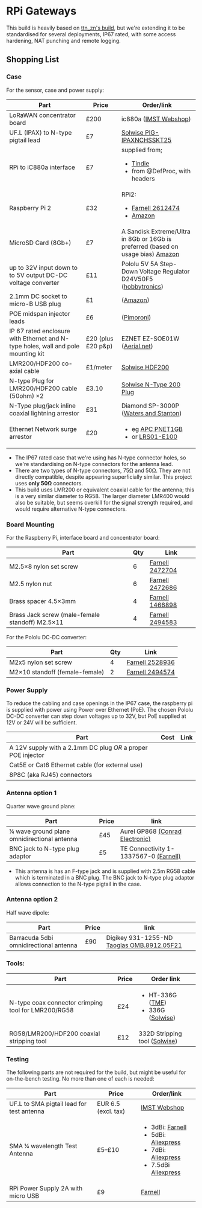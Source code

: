 # RPi Gateways

This build is heavily based on [ttn_zn's build](https://github.com/ttn-zh/ic880a-gateway),
but we're extending it to be standardised for several deployments, IP67 rated,
with some access hardening, NAT punching and remote logging.

## Shopping List

### Case

For the sensor, case and power supply:

Part                               | Price                 | Order/link
-----------------------------------|-----------------------|--------------------
LoRaWAN concentrator board         | £200                  | ic880a ([IMST Webshop](http://webshop.imst.de/ic880a-spi-lorawan-concentrator-868mhz.html))
UF.L (IPAX) to N-type pigtail lead | £7                    | [Solwise PIG-IPAXNCHSSKT25](http://www.solwise.co.uk/wireless-cable.htm)
RPi to iC880a interface            | £7                    | supplied from; <ul><li>[Tindie](https://www.tindie.com/products/gnz/imst-ic880a-lorawan-backplane/)</li><li>from @DefProc, with headers</li></ul>
Raspberry Pi 2                     | £32                   | RPi2: <ul><li>[Farnell 2612474](http://uk.farnell.com/raspberry-pi/rpi2-modb-v1-2/sbc-raspberry-pi-2-model-b-v1/dp/2612474)</li><li>[Amazon](https://www.amazon.co.uk/gp/product/B00T2U7R7I/)</li>
MicroSD Card (8Gb+)                | £7                    | A Sandisk Extreme/Ultra in 8Gb or 16Gb is preferred (based on usage bias) [Amazon](https://www.amazon.co.uk/gp/product/B012VKUSIA)
up to 32V input down to to 5V  output DC-DC voltage converter | £11 | Pololu 5V 5A Step-Down Voltage Regulator D24V50F5 ([hobbytronics](http://www.hobbytronics.co.uk/d24v50f5-5v-step-down-regulator))
2.1mm DC socket to micro-B USB plug | £1 | ([Amazon](https://www.amazon.co.uk/gp/product/B01K1TR7HS/))
POE midspan injector leads         | £6 | ([Pimoroni](https://shop.pimoroni.com/products/passive-poe-cable-set))
IP 67 rated enclosure with Ethernet and N-type holes, wall and pole mounting kit | £20 (plus £20 p&p) | EZNET EZ-SOE01W ([Aerial.net](http://www.aerial.net/shop/product/39/1102/ezynet-outdoor-enclosure-1-ethernet.html))
LMR200/HDF200 co-axial cable       | £1/meter | [Solwise HDF200](http://www.solwise.co.uk/wireless_connectorssundries.htm)
N-type Plug for LMR200/HDF200 cable (50ohm) ×2 | £3.10 | [Solwise N-Type 200 Plug](http://www.solwise.co.uk/wireless_connectorssundries.htm)
N-Type plug/jack inline coaxial lightning arrestor | £31 | Diamond SP-3000P ([Waters and Stanton](http://hamradiostore.co.uk/diamond-sp-3000p-lightning-arrester.html))
Ethernet Network surge arrestor    | £20 | <ul><li>eg [APC PNET1GB](http://amzn.to/2kzWMq8)</li><li>or [LRS01-E100](http://amzn.to/2m9gVjl)</li></ul>

 * The IP67 rated case that we're using has N-type connector holes, so we're
standardising on N-type connectors for the antenna lead.
 * There are two types of N-type connectors, 75Ω and 50Ω. They are not directly
compatible, despite appearing superficially similar. This project uses
**only 50Ω** connectors.
 * This build uses LMR200 or equivalent coaxial cable for the antenna; this
 is a very similar diameter to RG58. The larger diameter LMR400 would also be
 suitable, but seems overkill for the signal strength required, and would
 require alternative N-type connectors.

### Board Mounting

For the Raspberry Pi, interface board and concentrator board:

Part | Qty | Link
-----|-----|-----
M2.5×8 nylon set screw | 6 | [Farnell 2472704](http://uk.farnell.com/duratool/dtrnse-1207-m2-5-8/set-screw-slotted-cheese-m2-5/dp/2472704)
M2.5 nylon nut | 6 | [Farnell 2472686](http://uk.farnell.com/duratool/dtrnne-34814-m2-5/nut-nylon-full-d-chamfer-m2-5/dp/2472686)
Brass spacer 4.5×3mm | 4 | [Farnell 1466898](http://uk.farnell.com/ettinger/05-52-033/spacer-2-5-4-5x3-ni/dp/1466898)
Brass Jack screw (male-female standoff) M2.5×11 | 4 | [Farnell 2494583](http://uk.farnell.com/ettinger/05-12-113/standoff-hex-m-f-brass-11mm-m2/dp/2494583)

For the Pololu DC-DC converter:

Part | Qty | Link
-----|-----|-----
M2x5 nylon set screw | 4 | [Farnell 2528936](http://uk.farnell.com/unbranded/mrpm020005cb/screw-pan-head-pz-m2-x-5mm-pk50/dp/2528936)
M2×10 standoff (female-female) | 2 | [Farnell 2494574](http://uk.farnell.com/ettinger/05-01-103/standoff-hex-female-brass-10mm/dp/2494574)

### Power Supply

To reduce the cabling and case openings in the IP67 case, the raspberry pi is
supplied with power using Power over Ethernet (PoE). The chosen Pololu DC-DC
converter can step down voltages up to 32V, but PoE supplied at 12V or 24V
will be sufficient.

Part | Cost | Link
-----|------|-----
A 12V supply with a 2.1mm DC plug *OR* a proper POE injector | |
Cat5E or Cat6 Ethernet cable (for external use) | |
8P8C (aka RJ45) connectors | |

### Antenna option 1

Quarter wave ground plane:

Part | Price | link
-----|-------|------
¼ wave ground plane omnidirectional antenna | £45 | Aurel GP868 [(Conrad Electronic)](http://www.conrad-electronic.co.uk/ce/en/product/190123/Aurel-650200599-GP-868-Ground-Plane-Antenna-Assembly-kit-NA)
BNC jack to N-type plug adaptor | £5 | TE Connectivity 1-1337567-0 [(Farnell)](http://uk.farnell.com/webapp/wcs/stores/servlet/ProductDisplay?partNumber=1205981)

 * This antenna is has an F-type jack and is supplied with 2.5m RG58 cable
which is terminated in a BNC plug. The BNC jack to N-type plug adaptor allows connection
to the N-type pigtail in the case.

### Antenna option 2

Half wave dipole:

Part | Price | link
-----|-------|-----
Barracuda 5dbi omnidirectional antenna | £90 | Digikey 931-1255-ND [Taoglas OMB.8912.05F21](http://www.digikey.co.uk/products/en?keywords=OMB.8912.05F21)

### Tools:

Part | Price | Order link
-----|-------|-----------
N-type coax connector crimping tool for LMR200/RG58 | £24 | <ul><li>HT-336G ([TME](http://www.tme.eu/en/details/ht-336g/crimping-tools-for-hf-connectors/))</li><li>336G ([Solwise](http://www.solwise.co.uk/wireless_sundries.htm))</li></ul>
RG58/LMR200/HDF200 coaxial stripping tool | £12 | 332D Stripping tool ([Solwise](http://www.solwise.co.uk/wireless_sundries.htm))

### Testing

The following parts are not required for the build, but might be useful for
on-the-bench testing. No more than one of each is needed:

Part                             | Price                 | Order/link
---------------------------------|-----------------------|--------------------
UF.L to SMA pigtail lead for test antenna  | EUR 6.5 (excl. tax)   | [IMST Webshop](http://webshop.imst.de/pigtail-for-ic880a-spi-and-ic880a-usb.html)
SMA ¼ wavelength Test Antenna    | £5–£10      | <ul><li>3dBi: [Farnell](http://uk.farnell.com/rf-solutions/ant-8whip3h-sma/ant-868mhz-peitsche-gelenk-sma/dp/2305899)</li><li>5dBi: [Aliexpress](http://www.aliexpress.com/item/Free-shipping-customized-best-performance-High-Gain-5dBi-GSM-868mhz-900-1800mhz-magnetic-base-antenna/32592017287.html)</li><li>7dBi: [Aliexpress](http://www.aliexpress.com/store/product/868MHZ-915MHZ-GSM-3G-antenna-small-sucker-7dbi-aerial-3meters-SMA-male-2/1859567_32512220307.html)</li><li>7.5dBi [Aliexpress](http://www.aliexpress.com/item/868MHz-Antenna-7-5dBi-Gain/1870152812.html)</li>
RPi Power Supply 2A with micro USB   | £9              | [Farnell](http://uk.farnell.com/stontronics/t5454dv/netzteil-raspberry-pi-5v-2a-micro/dp/2427498)
